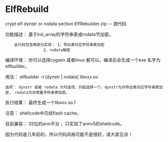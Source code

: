 # ElfRebuild
crypt elf dynstr or rodata section
ElfRebuilder.zip -- 源代码

功能描述： 基于init_array的字符串表或rodata节加密。

		此代码包含两部分实现： 1、导出表对应字符串表加密
				     2、rodata解密
							   
编译环境：
	你可以选择cygwin 或者linux 都可以，编译后会生成一个exe 名字为elfbuilder。
	
用法：
	elfbuilder -t [dynstr | rodata] libxxx.so
	
	选项： dynstr 或者 rodata 为可选项，只能选择一个，dynstr为对导出表对应字符串表加密， rodata为对常量字符串表加密。
	
执行结果：
	最终生成一个libxxx.so.1
	

注意：
	shellcode中已经flash cache。
	
目前兼容：
	32位的arm平台 ，只实现了armv5的shellcode。
  
  
  因为代码是几年前的，所以代码风格可能不是很好，请大家见谅！
